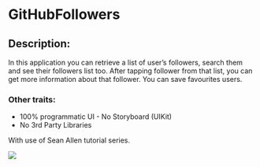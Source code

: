 # GitHubFollowers

## Description:
In this application you can retrieve a list of user’s followers, search them and see their followers list too. After tapping follower from that list, you can get more information about that follower. You can save favourites users.  

### Other traits:
-	100% programmatic UI - No Storyboard (UIKit)
-	No 3rd Party Libraries


With use of Sean Allen tutorial series. 

![](1-iphoneSE.gif)


